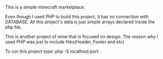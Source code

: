 This is a simple minecraft marketplace.

Even though I used PHP to build this project, it has no connection with DATABASE. All this project's data is
just simple arrays declared inside the php file.

This is another project of mine that is focused on design. The reason why I used PHP was just to include files(Header, Footer and etc)

To run this project type: php -S localhost:port
